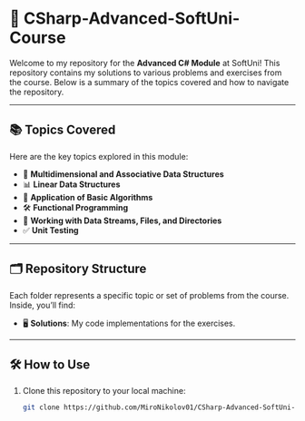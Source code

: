 # 🚀 CSharp-Advanced-SoftUni-Course  

Welcome to my repository for the **Advanced C# Module** at SoftUni! This repository contains my solutions to various problems and exercises from the course. Below is a summary of the topics covered and how to navigate the repository.  

---

## 📚 Topics Covered  
Here are the key topics explored in this module:  
- 🔢 **Multidimensional and Associative Data Structures**  
- 📊 **Linear Data Structures**  
- 🧮 **Application of Basic Algorithms**  
- 🛠️ **Functional Programming**  
- 📂 **Working with Data Streams, Files, and Directories**  
- ✅ **Unit Testing**  

---

## 🗂️ Repository Structure  
Each folder represents a specific topic or set of problems from the course. Inside, you’ll find:  
- 🖥️ **Solutions**: My code implementations for the exercises.  
---

## 🛠️ How to Use  
1. Clone this repository to your local machine:  
   ```bash
   git clone https://github.com/MiroNikolov01/CSharp-Advanced-SoftUni-Course.git
